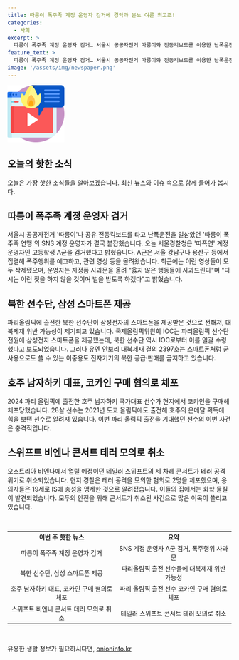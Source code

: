 ```yaml
---
title: 따릉이 폭주족 계정 운영자 검거에 경악과 분노 여론 최고조!
categories:
  - 사회
excerpt: >
  따릉이 폭주족 계정 운영자 검거… 서울시 공공자전거 따릉이와 전동킥보드를 이용한 난폭운전으로 알려진 따릉이 폭주족 연맹의 SNS 계정 운영자가 고등학생 A군으로 확인됐다. 해당 운영자는 사과문을 통해 잘못된 행동을 인정하고 벌을 받겠다고 밝혔다. 또한, 대북제재 위반 가능성이 제기되고 있는데, 파리올림픽에 출전한 북한 선수단이 삼성전자의 스마트폰을 제공받은 것으로 알려졌다. 추가로, 파리 올림픽에 출전한 호주 남자하키 국가대표가 현지에서 코카인을 구매해 체포당한 사실도 알려졌으며, 오스트리아 경찰이 테일러 스위프트의 콘서트 테러 공격을 모의한 혐의로 2명을 체포한 상황이다.
feature_text: >
  따릉이 폭주족 계정 운영자 검거… 서울시 공공자전거 따릉이와 전동킥보드를 이용한 난폭운전으로 알려진 따릉이 폭주족 연맹의 SNS 계정 운영자가 고등학생 A군으로 확인됐다. 해당 운영자는 사과문을 통해 잘못된 행동을 인정하고 벌을 받겠다고 밝혔다. 또한, 대북제재 위반 가능성이 제기되고 있는데, 파리올림픽에 출전한 북한 선수단이 삼성전자의 스마트폰을 제공받은 것으로 알려졌다. 추가로, 파리 올림픽에 출전한 호주 남자하키 국가대표가 현지에서 코카인을 구매해 체포당한 사실도 알려졌으며, 오스트리아 경찰이 테일러 스위프트의 콘서트 테러 공격을 모의한 혐의로 2명을 체포한 상황이다.
image: '/assets/img/newspaper.png'
---
```


<p><img src="/assets/img/news.png" alt="rentncar 속보" /></p>

<h2 data-ke-size="size26">오늘의 핫한 소식</h2>

<p data-ke-size="size16">오늘은 가장 핫한 소식들을 알아보겠습니다. 최신 뉴스와 이슈 속으로 함께 들어가 봅시다.</p>

<h2 data-ke-size="size26">따릉이 폭주족 계정 운영자 검거</h2>

<p data-ke-size="size16">서울시 공공자전거 '따릉이'나 공유 전동킥보드를 타고 난폭운전을 일삼았던 '따릉이 폭주족 연맹'의 SNS 계정 운영자가 결국 붙잡혔습니다. 오늘 서울경찰청은 '따폭연' 계정 운영자인 고등학생 A군을 검거했다고 밝혔습니다. A군은 서울 강남구나 용산구 등에서 집결해 폭주행위를 예고하고, 관련 영상 등을 올려왔습니다. 최근에는 이런 영상들이 모두 삭제됐으며, 운영자는 자정쯤 사과문을 올려 "옳지 않은 행동들에 사과드린다"며 "다시는 이런 짓을 하지 않을 것이며 벌을 받도록 하겠다"고 밝혔습니다.</p>

<h2 data-ke-size="size26">북한 선수단, 삼성 스마트폰 제공</h2>

<p data-ke-size="size16">파리올림픽에 출전한 북한 선수단이 삼성전자의 스마트폰을 제공받은 것으로 전해져, 대북제재 위반 가능성이 제기되고 있습니다. 국제올림픽위원회 IOC는 파리올림픽 선수단 전원에 삼성전자 스마트폰을 제공했는데, 북한 선수단 역시 IOC로부터 이를 일괄 수령했다고 보도되었습니다. 그러나 유엔 안보리 대북제재 결의 2397호는 스마트폰처럼 군사용으로도 쓸 수 있는 이중용도 전자기기의 북한 공급·판매를 금지하고 있습니다.</p>

<h2 data-ke-size="size26">호주 남자하키 대표, 코카인 구매 혐의로 체포</h2>

<p data-ke-size="size16">2024 파리 올림픽에 출전한 호주 남자하키 국가대표 선수가 현지에서 코카인을 구매해 체포당했습니다. 28살 선수는 2021년 도쿄 올림픽에도 출전해 호주의 은메달 획득에 힘을 보탠 선수로 알려져 있습니다. 이번 파리 올림픽 출전을 기대했던 선수의 이번 사건은 충격적입니다.</p>

<h2 data-ke-size="size26">스위프트 비엔나 콘서트 테러 모의로 취소</h2>

<p data-ke-size="size16">오스트리아 비엔나에서 열릴 예정이던 테일러 스위프트의 세 차례 콘서트가 테러 공격 위기로 취소되었습니다. 현지 경찰은 테러 공격을 모의한 혐의로 2명을 체포했으며, 용의자들은 19세로 IS에 충성을 맹세한 것으로 알려졌습니다. 이들의 집에서는 화학 물질이 발견되었습니다. 모두의 안전을 위해 콘서트가 취소된 사건으로 많은 이목이 쏠리고 있습니다.</p>

<p data-ke-size="size16">&nbsp;</p>

<table>
    <tbody>
        <tr>
            <td style="text-align: center; height: 17px;"><b>이번 주 핫한 뉴스</b></td>
            <td style="text-align: center; height: 17px;"><b>요약</b></td>
        </tr>
        <tr>
            <td style="text-align: center; height: 17px;">따릉이 폭주족 계정 운영자 검거</td>
            <td style="text-align: center; height: 17px;">SNS 계정 운영자 A군 검거, 폭주행위 사과문</td>
        </tr>
        <tr>
            <td style="text-align: center; height: 17px;">북한 선수단, 삼성 스마트폰 제공</td>
            <td style="text-align: center; height: 17px;">파리올림픽 출전 선수들에 대북제재 위반 가능성</td>
        </tr>
        <tr>
            <td style="text-align: center; height: 17px;">호주 남자하키 대표, 코카인 구매 혐의로 체포</td>
            <td style="text-align: center; height: 17px;">파리 올림픽 출전 선수 코카인 구매 혐의로 체포</td>
        </tr>
        <tr>
            <td style="text-align: center; height: 17px;">스위프트 비엔나 콘서트 테러 모의로 취소</td>
            <td style="text-align: center; height: 17px;">테일러 스위프트 콘서트 테러 모의로 취소</td>
        </tr>
    </tbody>
</table>

<p data-ke-size="size16">&nbsp;</p>
유용한 생활 정보가 필요하시다면, <a href="https://onioninfo.kr" rel="dofollow">onioninfo.kr</a>


